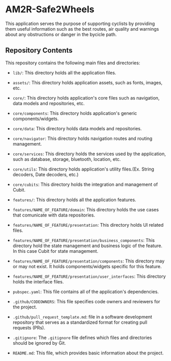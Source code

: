 # AM2R-Safe2Wheels

This application serves the purpose of supporting cyclists by providing them useful information such as the best routes, air quality and warnings about any obstructions or danger in the bycicle path.

## Repository Contents

This repository contains the following main files and directories:

- `lib/`: This directory holds all the application files.
- `assets/`: This directory holds application assets, such as fonts, images, etc.
- `core/`: This directory holds application's core files such as navigation, data models and repositories, etc.
- `core/components`: This directory holds application's generic components/widgets.
- `core/data`: This directory holds data models and repositories.
- `core/navigator`: This directory holds navigation routes and routing management.
- `core/services`: This directory holds the services used by the application, such as database, storage, bluetooth, location, etc.
- `core/utils`: This directory holds application's utility files.(Ex. String decoders, Date decoders, etc.)
- `core/cubits`: This directory holds the integration and management of Cubit.
- `features/`: This directory holds all the application features.
- `features/NAME_OF_FEATURE/domain`: This directory holds the use cases that comunicate with data repositories.
- `features/NAME_OF_FEATURE/presentation`: This directory holds UI related files.
- `features/NAME_OF_FEATURE/presentation/business_components`: This directory hold the state management and business logic of the feature. In this case Cubit for state management.
- `features/NAME_OF_FEATURE/presentation/components`: This directory may or may not exist. It holds components/widgets specific for this feature.
- `features/NAME_OF_FEATURE/presentation/user_interfaces`: This directory holds the interface files.

- `pubspec.yaml`: This file contains all of the application's dependencies.
- `.github/CODEOWNERS`: This file specifies code owners and reviewers for the project.
- `.github/pull_request_template.md`: file in a software development repository that serves as a standardized format for creating pull requests (PRs).
- `.gitignore`: The `.gitignore` file defines which files and directories should be ignored by Git.
- `README.md`: This file, which provides basic information about the project.
